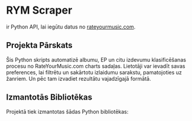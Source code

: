 # RYM Scraper

ir Python API, lai iegūtu datus no [rateyourmusic.com](https://rateyourmusic.com).

## Projekta Pārskats

Šis Python skripts automatizē albumu, EP un citu izdevumu klasificēšanas procesu no RateYourMusic.com charts sadaļas. Lietotāji var ievadīt savas preferences, lai filtrētu un sakārtotu izlaidumu sarakstu, pamatojoties uz žanriem. Un pēc tam izvadiet rezultātu vajadzīgajā formātā.

## Izmantotās Bibliotēkas

Projektā tiek izmantotas šādas Python bibliotēkas:

	